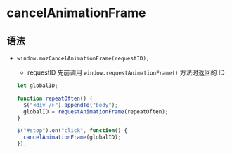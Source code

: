# cancelAnimationFrame

## 语法

+ `window.mozCancelAnimationFrame(requestID);`

  + requestID 先前调用 `window.requestAnimationFrame()` 方法时返回的 ID

  ```js
  let globalID;

  function repeatOften() {
    $("<div />").appendTo("body");
    globalID = requestAnimationFrame(repeatOften);
  }

  $("#stop").on("click", function() {
    cancelAnimationFrame(globalID);
  });
  ```
